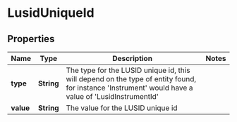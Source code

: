 

# LusidUniqueId


## Properties

Name | Type | Description | Notes
------------ | ------------- | ------------- | -------------
**type** | **String** | The type for the LUSID unique id, this will depend on the type of entity found, for instance &#39;Instrument&#39; would have a value of &#39;LusidInstrumentId&#39; | 
**value** | **String** | The value for the LUSID unique id | 



